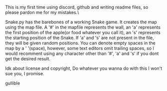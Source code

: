 This is my first time using discord, github and writing readme files, so please pardon me for my mistakes.\

Snake.py has the barebones of a working Snake game. It creates the map using the map file.
A '#' in the mapfile represents the wall, an 'a' represents the first position of the apple(or food whatever you call it), an 's' represents the starting position of the Snake. If 'a' and 's' are not present in the file, they will be given random positions.
You can denote empty spaces in the map by a ' '(space), however, some text editors omit trailing spaces, so I would recomment using any character other than '#', 'a' and 's' if you dont get the desired result.

Idk about license and copyright, Do whatever you wanna do with this I won't sue you, I promise.


gullible
